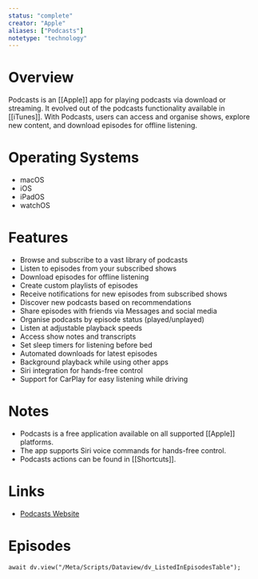 ```yaml
---
status: "complete"
creator: "Apple"
aliases: ["Podcasts"]
notetype: "technology"
---
```


# Overview
Podcasts is an [[Apple]] app for playing podcasts via download or streaming. It evolved out of the podcasts functionality available in [[iTunes]]. With Podcasts, users can access and organise shows, explore new content, and download episodes for offline listening.

# Operating Systems  
- macOS
- iOS
- iPadOS
- watchOS

# Features  
- Browse and subscribe to a vast library of podcasts
- Listen to episodes from your subscribed shows 
- Download episodes for offline listening
- Create custom playlists of episodes
- Receive notifications for new episodes from subscribed shows
- Discover new podcasts based on recommendations
- Share episodes with friends via Messages and social media
- Organise podcasts by episode status (played/unplayed)
- Listen at adjustable playback speeds
- Access show notes and transcripts
- Set sleep timers for listening before bed
- Automated downloads for latest episodes
- Background playback while using other apps
- Siri integration for hands-free control
- Support for CarPlay for easy listening while driving

# Notes  
- Podcasts is a free application available on all supported [[Apple]] platforms.
- The app supports Siri voice commands for hands-free control.
- Podcasts actions can be found in [[Shortcuts]].

# Links  
- [Podcasts Website](https://www.apple.com/uk/apple-podcasts/)

# Episodes
```dataviewjs
await dv.view("/Meta/Scripts/Dataview/dv_ListedInEpisodesTable");
```
